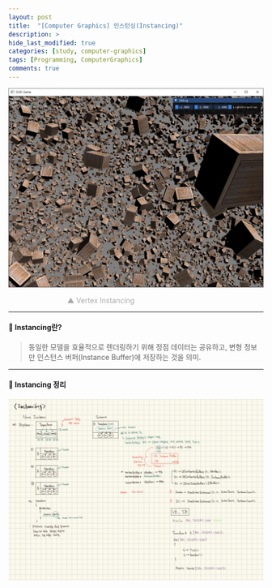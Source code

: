 ```yaml
---
layout: post
title:  "[Computer Graphics] 인스턴싱(Instancing)"
description: >
hide_last_modified: true
categories: [study, computer-graphics]
tags: [Programming, ComputerGraphics]
comments: true
---
```

<p align="center">
  <img src="../../../assets/img/blog/computer_graphics/instancing_vertex.png" style="width: 832px; height: auto;" />
</p>
<span style="color:darkgray; font-size:14px;">&emsp;&emsp;&emsp;&emsp;&emsp;&emsp;&emsp;&emsp; ▲ Vertex Instancing </span>
<br>

---

#### 📼 Instancing란?
> 동일한 모델을 효율적으로 렌더링하기 위해 정점 데이터는 공유하고, 변형 정보만 인스턴스 버퍼(Instance Buffer)에 저장하는 것을 의미.

---

#### 📼 Instancing 정리

<p align="center">
  <img src="../../../assets/img/blog/computer_graphics/instancing.jpg" style="width: 832px; height: auto;" />
</p>